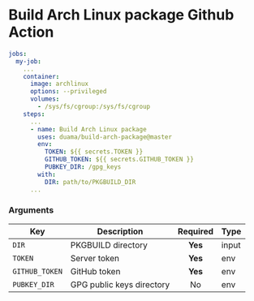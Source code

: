 # Build Arch Linux package Github Action

```yaml
jobs:
  my-job:
    ...
    container:
      image: archlinux
      options: --privileged
      volumes:
        - /sys/fs/cgroup:/sys/fs/cgroup
    steps:
      ...
      - name: Build Arch Linux package
        uses: duama/build-arch-package@master
        env:
          TOKEN: ${{ secrets.TOKEN }}
          GITHUB_TOKEN: ${{ secrets.GITHUB_TOKEN }}
          PUBKEY_DIR: /gpg_keys
        with:
          DIR: path/to/PKGBUILD_DIR
      ...
```

### Arguments

Key            | Description               | Required | Type
-------------- | ------------------------- |:--------:| ------
`DIR`          | PKGBUILD directory        | **Yes**  | input
`TOKEN`        | Server token              | **Yes**  | env
`GITHUB_TOKEN` | GitHub token              | **Yes**  | env
`PUBKEY_DIR`   | GPG public keys directory | No       | env

